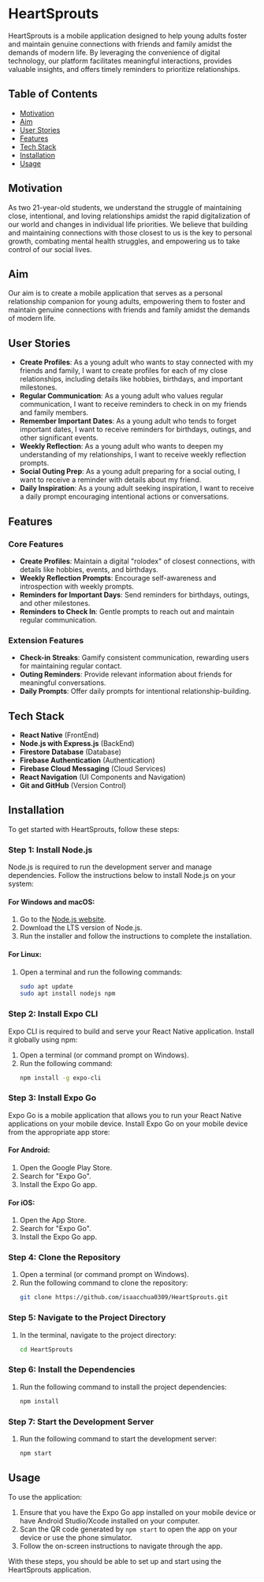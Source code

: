 # HeartSprouts

HeartSprouts is a mobile application designed to help young adults foster and maintain genuine connections with friends and family amidst the demands of modern life. By leveraging the convenience of digital technology, our platform facilitates meaningful interactions, provides valuable insights, and offers timely reminders to prioritize relationships.

## Table of Contents
- [Motivation](#motivation)
- [Aim](#aim)
- [User Stories](#user-stories)
- [Features](#features)
- [Tech Stack](#tech-stack)
- [Installation](#installation)
- [Usage](#usage)

## Motivation
As two 21-year-old students, we understand the struggle of maintaining close, intentional, and loving relationships amidst the rapid digitalization of our world and changes in individual life priorities. We believe that building and maintaining connections with those closest to us is the key to personal growth, combating mental health struggles, and empowering us to take control of our social lives.

## Aim
Our aim is to create a mobile application that serves as a personal relationship companion for young adults, empowering them to foster and maintain genuine connections with friends and family amidst the demands of modern life.

## User Stories
- **Create Profiles**: As a young adult who wants to stay connected with my friends and family, I want to create profiles for each of my close relationships, including details like hobbies, birthdays, and important milestones.
- **Regular Communication**: As a young adult who values regular communication, I want to receive reminders to check in on my friends and family members.
- **Remember Important Dates**: As a young adult who tends to forget important dates, I want to receive reminders for birthdays, outings, and other significant events.
- **Weekly Reflection**: As a young adult who wants to deepen my understanding of my relationships, I want to receive weekly reflection prompts.
- **Social Outing Prep**: As a young adult preparing for a social outing, I want to receive a reminder with details about my friend.
- **Daily Inspiration**: As a young adult seeking inspiration, I want to receive a daily prompt encouraging intentional actions or conversations.

## Features
### Core Features
- **Create Profiles**: Maintain a digital "rolodex" of closest connections, with details like hobbies, events, and birthdays.
- **Weekly Reflection Prompts**: Encourage self-awareness and introspection with weekly prompts.
- **Reminders for Important Days**: Send reminders for birthdays, outings, and other milestones.
- **Reminders to Check In**: Gentle prompts to reach out and maintain regular communication.

### Extension Features
- **Check-in Streaks**: Gamify consistent communication, rewarding users for maintaining regular contact.
- **Outing Reminders**: Provide relevant information about friends for meaningful conversations.
- **Daily Prompts**: Offer daily prompts for intentional relationship-building.

## Tech Stack
- **React Native** (FrontEnd)
- **Node.js with Express.js** (BackEnd)
- **Firestore Database** (Database)
- **Firebase Authentication** (Authentication)
- **Firebase Cloud Messaging** (Cloud Services)
- **React Navigation** (UI Components and Navigation)
- **Git and GitHub** (Version Control)

## Installation
To get started with HeartSprouts, follow these steps:

### Step 1: Install Node.js
Node.js is required to run the development server and manage dependencies. Follow the instructions below to install Node.js on your system:

#### For Windows and macOS:
1. Go to the [Node.js website](https://nodejs.org/).
2. Download the LTS version of Node.js.
3. Run the installer and follow the instructions to complete the installation.

#### For Linux:
1. Open a terminal and run the following commands:
    ```sh
    sudo apt update
    sudo apt install nodejs npm
    ```

### Step 2: Install Expo CLI
Expo CLI is required to build and serve your React Native application. Install it globally using npm:

1. Open a terminal (or command prompt on Windows).
2. Run the following command:
    ```sh
    npm install -g expo-cli
    ```

### Step 3: Install Expo Go
Expo Go is a mobile application that allows you to run your React Native applications on your mobile device. Install Expo Go on your mobile device from the appropriate app store:

#### For Android:
1. Open the Google Play Store.
2. Search for "Expo Go".
3. Install the Expo Go app.

#### For iOS:
1. Open the App Store.
2. Search for "Expo Go".
3. Install the Expo Go app.

### Step 4: Clone the Repository
1. Open a terminal (or command prompt on Windows).
2. Run the following command to clone the repository:
    ```sh
    git clone https://github.com/isaacchua0309/HeartSprouts.git
    ```

### Step 5: Navigate to the Project Directory
1. In the terminal, navigate to the project directory:
    ```sh
    cd HeartSprouts
    ```

### Step 6: Install the Dependencies
1. Run the following command to install the project dependencies:
    ```sh
    npm install
    ```

### Step 7: Start the Development Server
1. Run the following command to start the development server:
    ```sh
    npm start
    ```

## Usage
To use the application:

1. Ensure that you have the Expo Go app installed on your mobile device or have Android Studio/Xcode installed on your computer.
2. Scan the QR code generated by `npm start` to open the app on your device or use the phone simulator.
3. Follow the on-screen instructions to navigate through the app.

With these steps, you should be able to set up and start using the HeartSprouts application.
